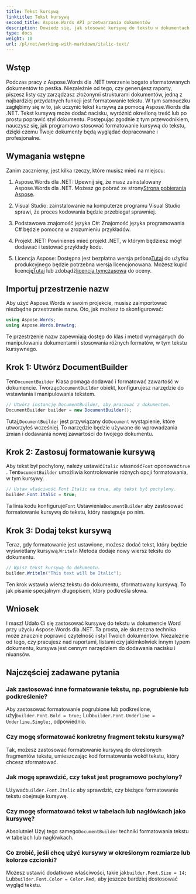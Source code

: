 ```yaml
---
title: Tekst kursywą
linktitle: Tekst kursywą
second_title: Aspose.Words API przetwarzania dokumentów
description: Dowiedz się, jak stosować kursywę do tekstu w dokumentach Word za pomocą Aspose.Words dla .NET. Przewodnik krok po kroku z dołączonymi przykładami kodu.
type: docs
weight: 10
url: /pl/net/working-with-markdown/italic-text/
---
```

## Wstęp

Podczas pracy z Aspose.Words dla .NET tworzenie bogato sformatowanych dokumentów to pestka. Niezależnie od tego, czy generujesz raporty, piszesz listy czy zarządzasz złożonymi strukturami dokumentów, jedną z najbardziej przydatnych funkcji jest formatowanie tekstu. W tym samouczku zagłębimy się w to, jak uczynić tekst kursywą za pomocą Aspose.Words dla .NET. Tekst kursywą może dodać nacisku, wyróżnić określoną treść lub po prostu poprawić styl dokumentu. Postępując zgodnie z tym przewodnikiem, nauczysz się, jak programowo stosować formatowanie kursywą do tekstu, dzięki czemu Twoje dokumenty będą wyglądać dopracowane i profesjonalne.

## Wymagania wstępne

Zanim zaczniemy, jest kilka rzeczy, które musisz mieć na miejscu:

1.  Aspose.Words dla .NET: Upewnij się, że masz zainstalowany Aspose.Words dla .NET. Możesz go pobrać ze strony[Strona pobierania Aspose](https://releases.aspose.com/words/net/).

2. Visual Studio: zainstalowanie na komputerze programu Visual Studio sprawi, że proces kodowania będzie przebiegał sprawniej. 

3. Podstawowa znajomość języka C#: Znajomość języka programowania C# będzie pomocna w zrozumieniu przykładów.

4. Projekt .NET: Powinieneś mieć projekt .NET, w którym będziesz mógł dodawać i testować przykłady kodu.

5.  Licencja Aspose: Dostępna jest bezpłatna wersja próbna[Tutaj](https://releases.aspose.com/) do użytku produkcyjnego będzie potrzebna wersja licencjonowana. Możesz kupić licencję[Tutaj](https://purchase.aspose.com/buy) lub zdobądź[licencja tymczasowa](https://purchase.aspose.com/temporary-license/) do oceny.

## Importuj przestrzenie nazw

Aby użyć Aspose.Words w swoim projekcie, musisz zaimportować niezbędne przestrzenie nazw. Oto, jak możesz to skonfigurować:

```csharp
using Aspose.Words;
using Aspose.Words.Drawing;
```

Te przestrzenie nazw zapewniają dostęp do klas i metod wymaganych do manipulowania dokumentami i stosowania różnych formatów, w tym tekstu kursywnego.

## Krok 1: Utwórz DocumentBuilder

 Ten`DocumentBuilder` Klasa pomaga dodawać i formatować zawartość w dokumencie. Tworząc`DocumentBuilder` obiekt, konfigurujesz narzędzie do wstawiania i manipulowania tekstem.

```csharp
// Utwórz instancję DocumentBuilder, aby pracować z dokumentem.
DocumentBuilder builder = new DocumentBuilder();
```

 Tutaj,`DocumentBuilder` jest przywiązany do`Document` wystąpienie, które utworzyłeś wcześniej. To narzędzie będzie używane do wprowadzania zmian i dodawania nowej zawartości do twojego dokumentu.

## Krok 2: Zastosuj formatowanie kursywą

 Aby tekst był pochylony, należy ustawić`Italic` własność`Font` oponować`true` . Ten`DocumentBuilder` umożliwia kontrolowanie różnych opcji formatowania, w tym kursywy.

```csharp
// Ustaw właściwość Font Italic na true, aby tekst był pochylony.
builder.Font.Italic = true;
```

Ta linia kodu konfiguruje`Font` Ustawienia`DocumentBuilder` aby zastosować formatowanie kursywą do tekstu, który następuje po nim.

## Krok 3: Dodaj tekst kursywą

 Teraz, gdy formatowanie jest ustawione, możesz dodać tekst, który będzie wyświetlany kursywą.`Writeln` Metoda dodaje nowy wiersz tekstu do dokumentu.

```csharp
// Wpisz tekst kursywą do dokumentu.
builder.Writeln("This text will be Italic");
```

Ten krok wstawia wiersz tekstu do dokumentu, sformatowany kursywą. To jak pisanie specjalnym długopisem, który podkreśla słowa.

## Wniosek

I masz! Udało Ci się zastosować kursywę do tekstu w dokumencie Word przy użyciu Aspose.Words dla .NET. Ta prosta, ale skuteczna technika może znacznie poprawić czytelność i styl Twoich dokumentów. Niezależnie od tego, czy pracujesz nad raportami, listami czy jakimkolwiek innym typem dokumentu, kursywa jest cennym narzędziem do dodawania nacisku i niuansów.

## Najczęściej zadawane pytania

### Jak zastosować inne formatowanie tekstu, np. pogrubienie lub podkreślenie?
 Aby zastosować formatowanie pogrubione lub podkreślone, użyj`builder.Font.Bold = true;` Lub`builder.Font.Underline = Underline.Single;`, odpowiednio.

### Czy mogę sformatować konkretny fragment tekstu kursywą?
Tak, możesz zastosować formatowanie kursywą do określonych fragmentów tekstu, umieszczając kod formatowania wokół tekstu, który chcesz sformatować.

### Jak mogę sprawdzić, czy tekst jest programowo pochylony?
 Używać`builder.Font.Italic` aby sprawdzić, czy bieżące formatowanie tekstu obejmuje kursywę.

### Czy mogę sformatować tekst w tabelach lub nagłówkach jako kursywę?
 Absolutnie! Użyj tego samego`DocumentBuilder` techniki formatowania tekstu w tabelach lub nagłówkach.

### Co zrobić, jeśli chcę użyć kursywy w określonym rozmiarze lub kolorze czcionki?
 Możesz ustawić dodatkowe właściwości, takie jak`builder.Font.Size = 14;` Lub`builder.Font.Color = Color.Red;` aby jeszcze bardziej dostosować wygląd tekstu.